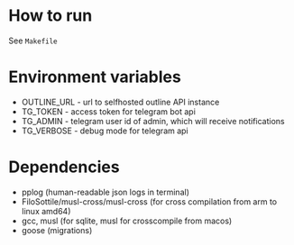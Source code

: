 # How to run
See `Makefile`

# Environment variables
- OUTLINE_URL - url to selfhosted outline API instance
- TG_TOKEN - access token for telegram bot api
- TG_ADMIN - telegram user id of admin, which will receive notifications
- TG_VERBOSE - debug mode for telegram api

# Dependencies
- pplog (human-readable json logs in terminal)
- FiloSottile/musl-cross/musl-cross (for cross compilation from arm to linux amd64)
- gcc, musl (for sqlite, musl for crosscompile from macos)
- goose (migrations)

